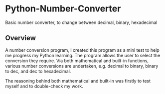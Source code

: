 # Python-Number-Converter
Basic number converter, to change between decimal, binary, hexadecimal

## Overview
A number conversion program, I created this program as a mini test to help me progress my Python learning.
The program allows the user to select the conversion they require.
Via both mathematical and built-in functions, various number conversions are undertaken, e.g. decimal to binary, binary to dec, and dec to hexadecimal.

The reasoning behind both mathematical and built-in was firstly to test myself and to double-check my work.
